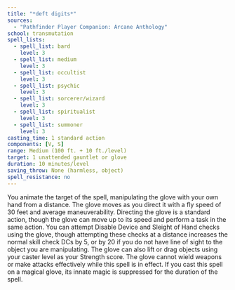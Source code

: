 ```yaml
---
title: "*deft digits*"
sources:
  - "Pathfinder Player Companion: Arcane Anthology"
school: transmutation
spell_lists:
  - spell_list: bard
    level: 3
  - spell_list: medium
    level: 3
  - spell_list: occultist
    level: 3
  - spell_list: psychic
    level: 3
  - spell_list: sorcerer/wizard
    level: 3
  - spell_list: spiritualist
    level: 3
  - spell_list: summoner
    level: 3
casting_time: 1 standard action
components: [V, S]
range: Medium (100 ft. + 10 ft./level)
target: 1 unattended gauntlet or glove
duration: 10 minutes/level
saving_throw: None (harmless, object)
spell_resistance: no
---
```


You animate the target of the spell, manipulating the glove with your own hand from a distance. The glove moves as you direct it with a fly speed of 30 feet and average maneuverability. Directing the glove is a standard action, though the glove can move up to its speed and perform a task in the same action. You can attempt Disable Device and Sleight of Hand checks using the glove, though attempting these checks at a distance increases the normal skill check DCs by 5, or by 20 if you do not have line of sight to the object you are manipulating. The glove can also lift or drag objects using your caster level as your Strength score. The glove cannot wield weapons or make attacks effectively while this spell is in effect. If you cast this spell on a magical glove, its innate magic is suppressed for the duration of the spell.
